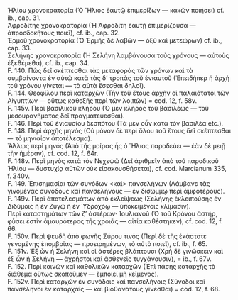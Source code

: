 Ἡλίου χρονοκρατορία (Ὁ Ἥλιος ἑαυτῷ ἐπιμερίζων — κακῶν ποιήσει) cf. ib., cap. 31.  
Ἀφροδίτης χρονοκρατορία (Ἡ Ἀφροδίτη ἑαυτῇ ἐπιμερίζουσα — ἀπροσδοκήτους ποιεῖ), cf. ib., cap. 32.  
Ἑρμοῦ χρονοκρατορία (Ὁ Ἑρμῆς δὲ λαβὼν — ὀξὺ καὶ μετεώρων) cf. ib., cap. 33.  
Σελήνης χρονοκρατορία (Ἡ Σελήνη λαμβάνουσα τοὺς χρόνους — αὐτοὺς ἐξεθέμεθα), cf. ib., cap. 34.  
F. 140. Πῶς δεῖ σκέπτεσθαι τὰς μεταφορὰς τῶν χρόνων καὶ τὰ συμβαίνοντα ἐν αὐτῷ <sic> κατὰ τὰς δ’ τροπὰς τοῦ ἐνιαυτοῦ (Ἐπειδήπερ ἡ ἀρχὴ τοῦ χρόνου γίνεται — τὰ αὐτὰ ἔσεσθαι δηλοῖ).  
F. 144. Θεοφίλου περὶ καταρχῶν (Τὴν τοῦ ἔτους ἀρχὴν οἱ παλαιότατοι τῶν Αἰγυπτίων — οὕτως καθεξῆς περὶ τῶν λοιπῶν) = cod. 12, f. 58v.  
F. 145v. Περὶ βασιλικοῦ κλήρου (Ὁ μὲν κλῆρος τοῦ βασιλέως — τοῦ μεσουρανἡματος δεῖ πραγματεύεσθαι).  
F. 146. Περὶ τοῦ ἐνιαυσίου δεσπότου (Τὰ μὲν οὖν κατὰ τὸν βασιλέα etc.).  
F. 148. Περὶ ἀρχῆς μηνός (Οὐ μόνον δὲ περὶ ὅλου τοῦ ἔτους δεῖ σκέπτεσθαι — τὸ μηνιαίον ἀποτέλεσμα).  
Ἄλλως περὶ μηνός (Ἀπὸ τῆς μοίρας ἧς ὁ Ἥλιος παροδεύει — ἐὰν δὲ μειῇ τὴν ἡμέραν), cf. cod. 12, f. 64r.  
F. 148v. Περὶ μηνὸς κατὰ τὸν Νεχεψῶ (Δεῖ ἀριθμεῖν ἀπὸ τοῦ παροδικοῦ Ἡλίου — δυστυχίᾳ αὐτῶν οὐκ εἰσακουσθήσεται), cf. cod. Marcianum 335, f. 340v.  
F. 149. Ἐπισημασίαι τῶν συνόδων <καὶ> πανσελήνων (Λάμβανε τὰς γινομένας συνόδους καὶ πανσελήνους — ἐν δισώμμῳ περὶ ἀμφοτέρους).  
F. 149v. Περὶ ἀποτελεσμάτων ἀπὸ ἐκλείψεως (Σελήνης ἐκλειπούσης ἐν Διδύμοις ἢ ἐν Ζυγῷ ἢ ἐν Ὑδροχόῳ — ὑποκειμένοις κλίμασιν).  
Περὶ καταστημάτων τῶν ζ’ ἀστέρων· Ἰουλιανοῦ (Ὁ τοῦ Κρόνου ἀστήρ, φύσει ἐστὶν ἀμαυρότερος τῆς χροιᾶς — αἰτία καθέστηκεν), cf. cod. 12, f. 66.  
F. 150v. Περὶ ψευδῆ ἀπὸ φωνῆς Σύρου τινός (Περὶ δὲ τῆς ἐκάστοτε γενομένης ἐπομβρίας — προειρημένων, τὸ αὐτὸ ποιεῖ), cf. ib., f. 65.  
F. 151v. Ἐξ ὧν ἡ Σελήνη καὶ οἱ ἀστέρες βλάπτουσι (Χρὴ δὲ γινώσκειν καὶ ἐξ ὧν ἡ Σελήνη — ἀχρήστοι καὶ ἀσθενεῖς τυγχάνουσιν), = ib., f. 67v.  
F. 152. Περὶ κοινῶν καὶ καθολικῶν καταρχῶν (Ἐπὶ πάσης καταρχῆς τὸ διάθεμα οὕτως σκοποῦμεν — ἔμποιεί μὴ κεῖμενος).  
F. 152v. Περὶ καταρχῶν ἐν συνόδοις καὶ πανσελήνοις (Σύνοδοι καὶ πανσέληνοι ἐν καταρχαῖς — καὶ βιοθανάτους γίνεσθαι) = cod. 12, f. 68.